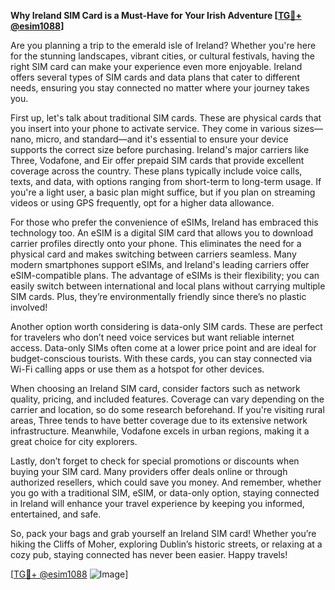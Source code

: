 **Why Ireland SIM Card is a Must-Have for Your Irish Adventure [[TG💪+ @esim1088](https://t.me/s/esim1088)]**

Are you planning a trip to the emerald isle of Ireland? Whether you're here for the stunning landscapes, vibrant cities, or cultural festivals, having the right SIM card can make your experience even more enjoyable. Ireland offers several types of SIM cards and data plans that cater to different needs, ensuring you stay connected no matter where your journey takes you.

First up, let's talk about traditional SIM cards. These are physical cards that you insert into your phone to activate service. They come in various sizes—nano, micro, and standard—and it's essential to ensure your device supports the correct size before purchasing. Ireland's major carriers like Three, Vodafone, and Eir offer prepaid SIM cards that provide excellent coverage across the country. These plans typically include voice calls, texts, and data, with options ranging from short-term to long-term usage. If you're a light user, a basic plan might suffice, but if you plan on streaming videos or using GPS frequently, opt for a higher data allowance.

For those who prefer the convenience of eSIMs, Ireland has embraced this technology too. An eSIM is a digital SIM card that allows you to download carrier profiles directly onto your phone. This eliminates the need for a physical card and makes switching between carriers seamless. Many modern smartphones support eSIMs, and Ireland's leading carriers offer eSIM-compatible plans. The advantage of eSIMs is their flexibility; you can easily switch between international and local plans without carrying multiple SIM cards. Plus, they’re environmentally friendly since there’s no plastic involved!

Another option worth considering is data-only SIM cards. These are perfect for travelers who don’t need voice services but want reliable internet access. Data-only SIMs often come at a lower price point and are ideal for budget-conscious tourists. With these cards, you can stay connected via Wi-Fi calling apps or use them as a hotspot for other devices.

When choosing an Ireland SIM card, consider factors such as network quality, pricing, and included features. Coverage can vary depending on the carrier and location, so do some research beforehand. If you're visiting rural areas, Three tends to have better coverage due to its extensive network infrastructure. Meanwhile, Vodafone excels in urban regions, making it a great choice for city explorers.

Lastly, don’t forget to check for special promotions or discounts when buying your SIM card. Many providers offer deals online or through authorized resellers, which could save you money. And remember, whether you go with a traditional SIM, eSIM, or data-only option, staying connected in Ireland will enhance your travel experience by keeping you informed, entertained, and safe.

So, pack your bags and grab yourself an Ireland SIM card! Whether you’re hiking the Cliffs of Moher, exploring Dublin’s historic streets, or relaxing at a cozy pub, staying connected has never been easier. Happy travels!

[[TG💪+ @esim1088](https://t.me/s/esim1088) ![Image](https://i.postimg.cc/Y0z9fWf4/image.png)]